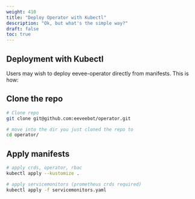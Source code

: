 ```yaml
---
weight: 410
title: "Deploy Operator with Kubectl"
description: "Ok, but what's the simple way?"
draft: false
toc: true
---
```


## Deployment with Kubectl

Users may wish to deploy eevee-operator directly from manifests. This is how:

## Clone the repo

```bash
# Clone repo
git clone git@github.com:eeveebot/operator.git

# move into the dir you just cloned the repo to
cd operator/
```

## Apply manifests

```bash
# apply crds, operator, rbac
kubectl apply --kustomize .

# apply servicemonitors (prometheus crds required)
kubectl apply -f servicemonitors.yaml
```
